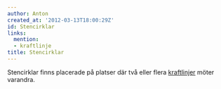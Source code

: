 ```yaml
---
author: Anton
created_at: '2012-03-13T18:00:29Z'
id: Stencirklar
links:
  mention:
  - kraftlinje
title: Stencirklar
---
```


Stencirklar finns placerade på platser där två eller flera [kraftlinjer] möter varandra.

  [kraftlinjer]: kraftlinje
